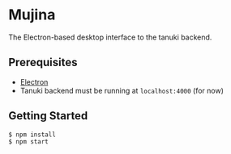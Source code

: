 # Mujina

The Electron-based desktop interface to the tanuki backend.

## Prerequisites

* [Electron](https://electron.atom.io/)
* Tanuki backend must be running at `localhost:4000` (for now)

## Getting Started

```shell
$ npm install
$ npm start
```
